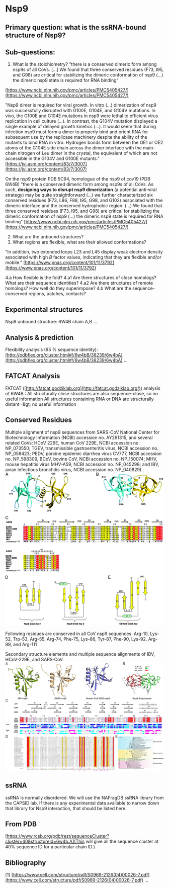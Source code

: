 # Nsp9

## Primary question: what is the ssRNA-bound structure of Nsp9?
## Sub-questions:
1. What is the stoichiometry?
&quot;there is a conserved dimeric form among nsp9s of all CoVs. [...] We found that three conserved residues (F73, I95, and G98) are critical for stabilizing the dimeric conformation of nsp9 (...) the dimeric nsp9 state is required for RNA binding&quot;

[https://www.ncbi.nlm.nih.gov/pmc/articles/PMC5405427/](https://www.ncbi.nlm.nih.gov/pmc/articles/PMC5405427/)

&quot;Nsp9 dimer is required for viral growth. In vitro (...) dimerization of nsp9 was successfully disrupted with G100E, G104E, and G104V mutations. In vivo, the G100E and G104E mutations in nsp9 were lethal to efficient virus replication in cell culture (…). In contrast, the G104V mutation displayed a single example of delayed growth kinetics (…).
It would seem that during infection nsp9 must form a dimer to properly bind and orient RNA for subsequent use by the replicase machinery despite the ability of the mutants to bind RNA in vitro.
Hydrogen bonds form between the OE1 or OE2 atoms of the G104E side chain across the dimer interface with the main-chain nitrogen of Leu dimer in the crystal, the equivalent of which are not accessible in the G104V and G100E mutants.&quot;
[https://jvi.asm.org/content/83/7/3007](https://jvi.asm.org/content/83/7/3007)

On the nsp9 protein PDB 5C94, homologue of the nsp9 of cov19 (PDB 6W4B)
&quot;there is a conserved dimeric form among nsp9s of all CoVs. As such, **designing ways to disrupt nsp9 dimerization** (a potential anti‐viral strategy) may be quite straightforward
(...) we further characterized six conserved residues (F73, L86, F88, I95, G98, and G102) associated with the dimeric interface and the conserved hydrophobic region. (...) We found that three conserved residues (F73, I95, and G98) are critical for stabilizing the dimeric conformation of nsp9 (...) the dimeric nsp9 state is required for RNA binding&quot;
[https://www.ncbi.nlm.nih.gov/pmc/articles/PMC5405427/](https://www.ncbi.nlm.nih.gov/pmc/articles/PMC5405427/)

2. What are the unbound structures?
3. What regions are flexible, what are their allowed conformations?

&quot;In addition, two extended loops L23 and L45 display weak electron density associated with high _B_ factor values, indicating that they are flexible and/or mobile.&quot;
[https://www.pnas.org/content/101/11/3792](https://www.pnas.org/content/101/11/3792)

4.a How flexible is the fold?
4.a1 Are there structures of close homologs? What are their sequence identities?
4.a2 Are there structures of remote homologs? How well do they superimpose?
4.b What are the sequence-conserved regions, patches, contacts?

## Experimental structures
Nsp9 unbound structure: 6W4B chain A,B
...

## Analysis &amp; prediction
Flexibility analysis (95 % sequence identity): [http://pdbflex.org/cluster.html#!/6w4bB/38239/6w4bA](http://pdbflex.org/cluster.html#!/6w4bB/38239/6w4bA)
...

## FATCAT Analysis
FATCAT ([http://fatcat.godziklab.org](http://fatcat.godziklab.org/)) analysis of 6W4B :
All structurally close structures are also sequence-close, so no useful information
All structures containing RNA or DNA are structurally distant -\&gt; no useful information

## Conserved Residues
Multiple alignment of nsp9 sequences from SARS-CoV National Center for Biotechnology Information (NCBI) accession no. AY291315, and several related CoVs: HCoV 229E, human CoV 229E, NCBI accession no. NP_073550; TGEV, transmissible gastroenteritis virus, NCBI accession no. NP_058423; PEDV, porcine epidemic diarrhea virus CV777, NCBI accession no. NP_598309, BCoV, bovine CoV, NCBI accession no. NP_150074; MHV, mouse hepatitis virus MHV-A59, NCBI accession no. NP_045298; and IBV, avian infectious bronchitis virus, NCBI accession no. NP_040829). 
![alt text](https://github.com/sjdv1982/biohackathon-covid/blob/master/documentation/conserved_residues2.jpg?raw=true)

Following residues are conserved in all CoV nsp9 sequences:
Arg-10, Lys-52, Trp-53, Arg-55, Arg-74, Phe-75, Lys-86, Tyr-87, Phe-90, Lys-92, Arg-99, and Arg-111

Secondary structure elements and multiple sequence alignments of IBV, HCoV‐229E, and SARS‐CoV.
![alt text](https://github.com/sjdv1982/biohackathon-covid/blob/master/documentation/conserved_residues1.png?raw=true)


## ssRNA
ssRNA is normally disordered. We will use the NAFragDB ssRNA library from the CAPSID lab.
If there is any experimental data available to narrow down that library for Nsp9 interaction, that should be listed here.


## From PDB
[https://www.rcsb.org/pdb/rest/sequenceCluster?cluster=40&structureId=6w4b.A](This will give all the sequence cluster at 40% sequence ID for a particular chain ID.)  

## Bibliography
[1] [https://www.cell.com/structure/pdf/S0969-2126(04)00026-7.pdf](https://www.cell.com/structure/pdf/S0969-2126(04)00026-7.pdf)
...
